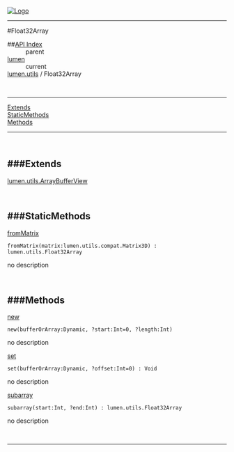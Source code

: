
[![Logo](../../../images/logo.png)](../../../index.html)

---

#Float32Array


##[API Index](../../../api/index.html#lumen.utils)   
&emsp;&emsp;&emsp;parent    
[lumen](../)     
&emsp;&emsp;&emsp;current    
[lumen.utils](./) / Float32Array

<br/>

---


[Extends](#Extends)   
[StaticMethods](#StaticMethods)   
[Methods](#Methods)   


---

&nbsp;   

<a class="lift" name="Extends" ></a>
###Extends   
---
<a class="lift" name="lumen.utils.ArrayBufferView" href="{{{rel_path}}}api/lumen/utils/ArrayBufferView.html">lumen.utils.ArrayBufferView</a>

&nbsp;   

<a class="lift" name="StaticMethods" ></a>
###StaticMethods   
---
<a class="lift" name="fromMatrix" href="#fromMatrix">fromMatrix</a>



`fromMatrix(matrix:lumen.utils.compat.Matrix3D) : lumen.utils.Float32Array`

<span class="small_desc_flat"> no description </span>   

&nbsp;   

<a class="lift" name="Methods" ></a>
###Methods   
---
<a class="lift" name="new" href="#new">new</a>



`new(bufferOrArray:Dynamic, ?start:Int=0, ?length:Int) `

<span class="small_desc_flat"> no description </span>   

<a class="lift" name="set" href="#set">set</a>



`set(bufferOrArray:Dynamic, ?offset:Int=0) : Void`

<span class="small_desc_flat"> no description </span>   

<a class="lift" name="subarray" href="#subarray">subarray</a>



`subarray(start:Int, ?end:Int) : lumen.utils.Float32Array`

<span class="small_desc_flat"> no description </span>   



&nbsp;
&nbsp;
&nbsp;

---  


&nbsp;   
&nbsp;   